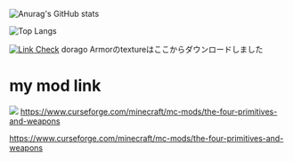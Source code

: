 ![Anurag's GitHub stats](https://github-readme-stats.vercel.app/api?username=hrmcngs&show_icons=true&theme=dark)

![Top Langs](https://github-readme-stats.vercel.app/api/top-langs/?username=hrmcngs&layout=compact)

[![Link Check](https://github.com/janosh/awesome-normalizing-flows/actions/workflows/link-check.yml/badge.svg)](https://github.com/GitPois1x/DragonLoot/tree/1.20/src/main/resources/assets/dragonloot/textures)
dorago Armorのtextureはここからダウンロードしました

# my mod link


![]([https://cf.way2muchnoise.eu/mods/short_the-four-primitives-and-weapons.svg])
https://www.curseforge.com/minecraft/mc-mods/the-four-primitives-and-weapons

https://www.curseforge.com/minecraft/mc-mods/the-four-primitives-and-weapons

